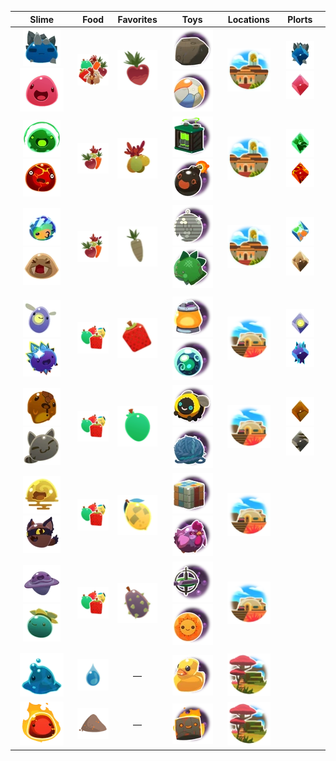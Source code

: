 | Slime | Food | Favorites | Toys | Locations | Plorts |
| :---: | :---: | :---: | :---: | :---: | :---: |
| ![](Images/Slime/Rock_Slime.webp) ![](Images/Slime/Pink_Slime.webp) | ![All](Images/Food/All.webp) | ![](Images/Favorites/Heart_Beet.webp) | ![](Images/Toys/Big_Rock.webp) ![Beach Ball](Images/Toys/Beach_Ball.webp) | ![](Images/Locations/OgdensRetreat.webp) | ![](Images/Plorts/PlortROCK.webp) ![](Images/Plorts/PlortPINK.webp) |
| ![](Images/Slime/Rad_Slime.webp) ![](Images/Slime/Boom_Slime.webp) | ![](Images/Food/Veggie.webp) | ![](Images/Favorites/Oca_Oca.webp) | ![](Images/Toys/Power_Cell.webp) ![](Images/Toys/Bomb_Ball.webp) | ![](Images/Locations/OgdensRetreat.webp) | ![](Images/Plorts/PlortRAD.webp) ![](Images/Plorts/PlortBOOM.webp) |
| ![](Images/Slime/Mosaic_Slime.webp) ![](Images/Slime/Saber_Slime.webp) | ![](Images/Food/Veggie.webp) | ![](Images/Favorites/Silver_Parsnip.webp) | ![](Images/Toys/Disco_Ball.webp) ![](Images/Toys/Stego_Buddy.webp) | ![](Images/Locations/OgdensRetreat.webp) | ![](Images/Plorts/PlortMOSAIC.webp) ![](Images/Plorts/PlortSABER.webp) |
|  |  |  |  |  |  |
| ![](Images/Slime/Phosphor_Slime.webp) ![](Images/Slime/Crystal_Slime.webp) | ![](Images/Food/Fruit.webp) | ![](Images/Favorites/Cuberry.webp) | ![](Images/Toys/Night_Light.webp) ![](Images/Toys/Crystal_Ball.webp) | ![](Images/Locations/The_Ranch.webp) | ![](Images/Plorts/PlortPHOSPHOR.webp) ![](Images/Plorts/PlortCRYSTAL.webp) |
| ![](Images/Slime/Honey_Slime.webp) ![](Images/Slime/Tabby_Slime.webp) | ![](Images/Food/Fruit.webp) | ![](Images/Favorites/Mint_Mango.webp) | ![](Images/Toys/Buzzy_Bee.webp) ![](Images/Toys/Yarn_Ball.webp) | ![](Images/Locations/The_Ranch.webp) | ![](Images/Plorts/PlortHONEY.webp) ![](Images/Plorts/PlortTABBY.webp) |
| ![](Images/Slime/Quantum_Slime.webp) ![](Images/Slime/Hunter_Slime.webp) | ![](Images/Food/Fruit.webp) | ![](Images/Favorites/Phase_Lemon.webp) | ![](Images/Toys/Puzzle_Cube.webp) ![](Images/Toys/Stuffed_Chicken.webp) | ![](Images/Locations/The_Ranch.webp) |  |
| ![](Images/Slime/Dervish_Slime.webp) ![](Images/Slime/Tangle_Slime.webp) | ![](Images/Food/Fruit.webp) | ![](Images/Favorites/Prickle_Pear.webp) | ![](Images/Toys/Gyro_Top.webp) ![](Images/Toys/Sol_Mate.webp) | ![](Images/Locations/The_Ranch.webp) |  |
|  |  |  |  |  |  |
| ![](Images/Slime/Puddle_Slime.webp) | ![](Images/Food/Water.webp) | — | ![](Images/Toys/Rubber_Ducky.webp) | ![](Images/Locations/The_Overgrowth.webp) |  |
| ![](Images/Slime/Fire_Slime.webp) | ![](Images/Food/Ash.webp) | — | ![](Images/Toys/Charcoal_Brick.webp) | ![](Images/Locations/The_Overgrowth.webp) |  |

